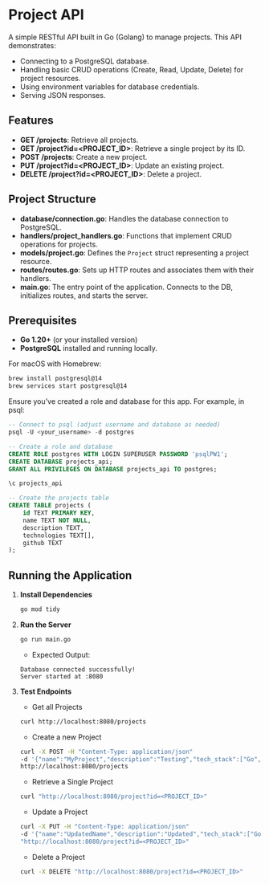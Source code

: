 # Project API

A simple RESTful API built in Go (Golang) to manage projects. This API demonstrates:

- Connecting to a PostgreSQL database.
- Handling basic CRUD operations (Create, Read, Update, Delete) for project resources.
- Using environment variables for database credentials.
- Serving JSON responses.

## Features

- **GET /projects**: Retrieve all projects.
- **GET /project?id=<PROJECT_ID>**: Retrieve a single project by its ID.
- **POST /projects**: Create a new project.
- **PUT /project?id=<PROJECT_ID>**: Update an existing project.
- **DELETE /project?id=<PROJECT_ID>**: Delete a project.

## Project Structure

- **database/connection.go**: Handles the database connection to PostgreSQL.
- **handlers/project_handlers.go**: Functions that implement CRUD operations for projects.
- **models/project.go**: Defines the `Project` struct representing a project resource.
- **routes/routes.go**: Sets up HTTP routes and associates them with their handlers.
- **main.go**: The entry point of the application. Connects to the DB, initializes routes, and starts the server.

## Prerequisites

- **Go 1.20+** (or your installed version)
- **PostgreSQL** installed and running locally.

For macOS with Homebrew:

```bash
brew install postgresql@14
brew services start postgresql@14
```

Ensure you’ve created a role and database for this app. For example, in psql:

```sql
-- Connect to psql (adjust username and database as needed)
psql -U <your_username> -d postgres

-- Create a role and database
CREATE ROLE postgres WITH LOGIN SUPERUSER PASSWORD 'psqlPW1';
CREATE DATABASE projects_api;
GRANT ALL PRIVILEGES ON DATABASE projects_api TO postgres;

\c projects_api

-- Create the projects table
CREATE TABLE projects (
    id TEXT PRIMARY KEY,
    name TEXT NOT NULL,
    description TEXT,
    technologies TEXT[],
    github TEXT
);
```

## Running the Application

1.  **Install Dependencies**

    ```bash
    go mod tidy
    ```

2.  **Run the Server**

    ```bash
    go run main.go
    ```

    - Expected Output:

    ```
    Database connected successfully!
    Server started at :8080
    ```

3.  **Test Endpoints**

    - Get all Projects

    ```bash
    curl http://localhost:8080/projects
    ```

    - Create a new Project

    ```bash
    curl -X POST -H "Content-Type: application/json"
    -d '{"name":"MyProject","description":"Testing","tech_stack":["Go","Postgres"],"github_url":"https://github.com/example/myproject"}'
    http://localhost:8080/projects
    ```

    - Retrieve a Single Project

    ```bash
    curl "http://localhost:8080/project?id=<PROJECT_ID>"
    ```

    - Update a Project

    ```bash
    curl -X PUT -H "Content-Type: application/json"
    -d '{"name":"UpdatedName","description":"Updated","tech_stack":["Go","Docker"],"github_url":"https://github.com/example/updated"}'
    "http://localhost:8080/project?id=<PROJECT_ID>"
    ```

    - Delete a Project

    ```bash
    curl -X DELETE "http://localhost:8080/project?id=<PROJECT_ID>"
    ```
